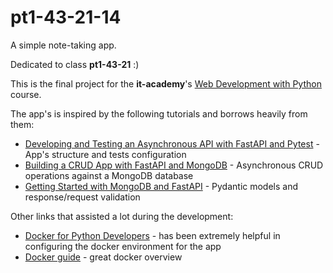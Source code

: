 pt1-43-21-14
============

A simple note-taking app.

Dedicated to class **pt1-43-21** :)

This is the final project for the **it-academy**'s [Web Development with Python](https://www.it-academy.by/course/python-developer/pt-python-developer/) course.

The app's is inspired by the following tutorials and borrows heavily from them:
- [Developing and Testing an Asynchronous API with FastAPI and Pytest](https://testdriven.io/blog/fastapi-crud/) - App's structure and tests configuration
- [Building a CRUD App with FastAPI and MongoDB](https://testdriven.io/blog/fastapi-mongo/) - Asynchronous CRUD operations against a MongoDB database
- [Getting Started with MongoDB and FastAPI](https://www.mongodb.com/developer/quickstart/python-quickstart-fastapi/) - Pydantic models and response/request validation

Other links that assisted a lot during the development:
- [Docker for Python Developers](https://mherman.org/presentations/dockercon-2018/#1) - has been extremely helpful in configuring the docker environment for the app
- [Docker guide](https://robertcooper.me/post/docker-guide) - great docker overview

